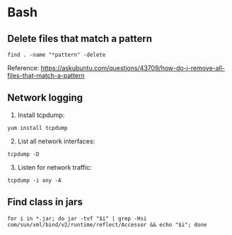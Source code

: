 # Bash

## Delete files that match a pattern
```
find . -name "*pattern" -delete
```

Reference: https://askubuntu.com/questions/43709/how-do-i-remove-all-files-that-match-a-pattern


## Network logging
1. Install tcpdump:
```
yum install tcpdump
```
2. List all network interfaces:
```
tcpdump -D
```
3. Listen for network traffic:
```
tcpdump -i any -A
```


## Find class in jars
```
for i in *.jar; do jar -tvf "$i" | grep -Hsi com/sun/xml/bind/v2/runtime/reflect/Accessor && echo "$i"; done
```
